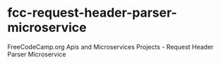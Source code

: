 # fcc-request-header-parser-microservice
FreeCodeCamp.org Apis and Microservices Projects - Request Header Parser Microservice
